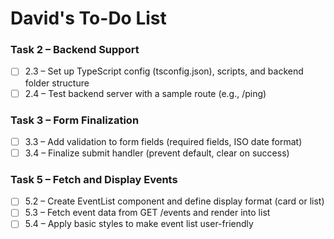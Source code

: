 # David's To-Do List

### Task 2 – Backend Support

- [ ] 2.3 – Set up TypeScript config (tsconfig.json), scripts, and backend folder structure
- [ ] 2.4 – Test backend server with a sample route (e.g., /ping)

### Task 3 – Form Finalization

- [ ] 3.3 – Add validation to form fields (required fields, ISO date format)
- [ ] 3.4 – Finalize submit handler (prevent default, clear on success)

### Task 5 – Fetch and Display Events

- [ ] 5.2 – Create EventList component and define display format (card or list)
- [ ] 5.3 – Fetch event data from GET /events and render into list
- [ ] 5.4 – Apply basic styles to make event list user-friendly
